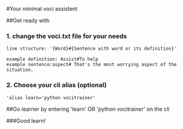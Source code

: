 #Your minimal voci assistent


##Get ready with
### 1. change the voci.txt file for your needs

	line structure: '{Word}#{Sentence with word or its definition}'
	
	example definition: Assist#To help
	example sentence:aspect# That's the most worrying aspect of the situation.

### 2. Choose your cli alias (optional)

	'alias learn='python vocitrainer'
##Go learner
	by entering 'learn' OR 'python vocitrainer' on the cli 

###Good learn!


